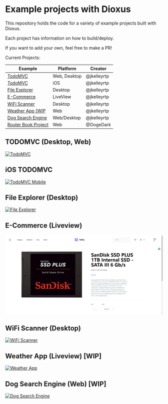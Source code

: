 # Example projects with Dioxus

This repository holds the code for a variety of example projects built with Dioxus.

Each project has information on how to build/deploy.

If you want to add your own, feel free to make a PR!


Current Projects:


| Example                                       | Platform     | Creator     |
| --------------------------------------------- | ------------ | ----------- |
| [TodoMVC](./todomvc)                          | Web, Desktop | @jkelleyrtp |
| [TodoMVC](./ios_demo)                         | iOS          | @jkelleyrtp |
| [File Explorer](./file-explorer)              | Desktop      | @jkelleyrtp |
| [E-Commerce](./ecommerce-site)                | LiveView     | @jkelleyrtp |
| [WiFi Scanner](./wifi-scanner)                | Desktop      | @jkelleyrtp |
| [Weather App (WIP](./weatherapp)              | Web          | @jkelleyrtp |
| [Dog Search Engine](./dog-app)                | Web/Desktop  | @jkelleyrtp |
| [Router Book Project](./router-book-project/) | Web          | @DogeDark   |


## TODOMVC (Desktop, Web)

[![TodoMVC](./todomvc/example.png)](./todomvc)

## iOS TODOMVC 
[![TodoMVC Mobile](./ios_demo/assets/screenshot_smaller.jpeg)](./ios_demo)

## File Explorer (Desktop) 
[![File Explorer](./file-explorer/image.png)](./file-explorer)


## E-Commerce (Liveview)
[![E Commerce](./ecommerce-site/demo.png)](./ecommerce-site)


## WiFi Scanner (Desktop)
[![WiFi Scanner](./wifi-scanner/demo_small.png)](./wifi-scanner)

## Weather App (Liveview) [WIP]
[![Weather App](./)](./weatherapp)

## Dog Search Engine (Web) [WIP]
[![Dog Search Engine](./)](./dog-app)

